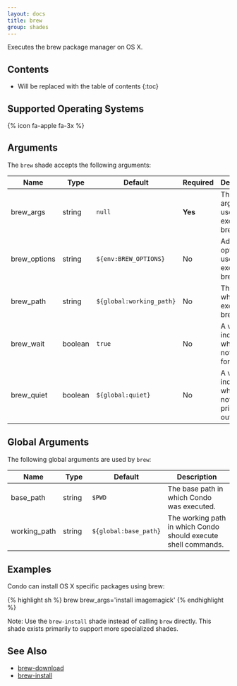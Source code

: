 ```yaml
---
layout: docs
title: brew
group: shades
---
```


Executes the brew package manager on OS X.

## Contents

* Will be replaced with the table of contents
{:toc}

## Supported Operating Systems

{% icon fa-apple fa-3x %}

## Arguments

The `brew` shade accepts the following arguments:

<div class="table-responsive">
    <table class="table table-bordered table-striped">
    <thead>
        <tr>
            <th style="width:100px;">Name</th>
            <th style="width:50px;">Type</th>
            <th style="width:50px;">Default</th>
            <th style="width:25px;">Required</th>
            <th>Description</th>
        </tr>
    </thead>
    <tbody>
        <tr>
            <td>brew_args</td>
            <td>string</td>
            <td><code>null</code></td>
            <td><strong>Yes</strong></td>
            <td>The arguments used to execute brew.</td>
        </tr>
        <tr>
            <td>brew_options</td>
            <td>string</td>
            <td><code>${env:BREW_OPTIONS}</code></td>
            <td>No</td>
            <td>Additional options to use when executing brew.</td>
        </tr>
        <tr>
            <td>brew_path</td>
            <td>string</td>
            <td><code>${global:working_path}</code></td>
            <td>No</td>
            <td>The path in which to execute brew.</td>
        </tr>
        <tr>
            <td>brew_wait</td>
            <td>boolean</td>
            <td><code>true</code></td>
            <td>No</td>
            <td>A value indicating whether or not to wait for exit.</td>
        </tr>
        <tr>
            <td>brew_quiet</td>
            <td>boolean</td>
            <td><code>${global:quiet}</code></td>
            <td>No</td>
            <td>A value indicating whether or not to avoid printing output.</td>
        </tr>
    </tbody>
    </table>
</div>

## Global Arguments

The following global arguments are used by `brew`:

<div class="table-responsive">
    <table class="table table-bordered table-striped">
    <thead>
        <tr>
            <th style="width:100px;">Name</th>
            <th style="width:50px;">Type</th>
            <th style="width:50px;">Default</th>
            <th>Description</th>
        </tr>
    </thead>
    <tbody>
        <tr>
            <td>base_path</td>
            <td>string</td>
            <td><code>$PWD</code></td>
            <td>The base path in which Condo was executed.</td>
        </tr>
        <tr>
            <td>working_path</td>
            <td>string</td>
            <td><code>${global:base_path}</code></td>
            <td>The working path in which Condo should execute shell commands.</td>
        </tr>
    </tbody>
    </table>
</div>

## Examples

Condo can install OS X specific packages using brew:

{% highlight sh %}
brew brew_args='install imagemagick'
{% endhighlight %}

Note: Use the `brew-install` shade instead of calling `brew` directly. This shade exists primarily to support more specialized shades.

## See Also

* [brew-download]({{site.baseurl}}/shades/brew-download)
* [brew-install]({{site.baseurl}}/shades/brew-install)